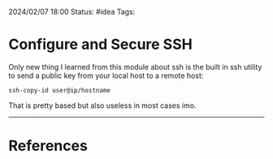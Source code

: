 2024/02/07 18:00
Status: #idea
Tags:

# Configure and Secure SSH


Only new thing I learned from this module about ssh is the built in ssh utility to send a public key from your local host to a remote host:

`ssh-copy-id user@ip/hostname`

That is pretty based but also useless in most cases imo.




---
# References
